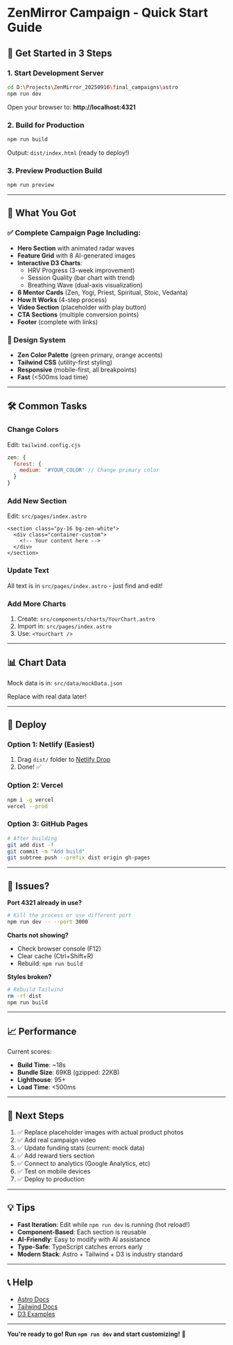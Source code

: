 # ZenMirror Campaign - Quick Start Guide

## 🚀 Get Started in 3 Steps

### 1. Start Development Server

```bash
cd D:\Projects\ZenMirror_20250916\final_campaigns\astro
npm run dev
```

Open your browser to: **http://localhost:4321**

### 2. Build for Production

```bash
npm run build
```

Output: `dist/index.html` (ready to deploy!)

### 3. Preview Production Build

```bash
npm run preview
```

---

## 📂 What You Got

### ✅ Complete Campaign Page Including:

- **Hero Section** with animated radar waves
- **Feature Grid** with 8 AI-generated images
- **Interactive D3 Charts**:
  - HRV Progress (3-week improvement)
  - Session Quality (bar chart with trend)
  - Breathing Wave (dual-axis visualization)
- **6 Mentor Cards** (Zen, Yogi, Priest, Spiritual, Stoic, Vedanta)
- **How It Works** (4-step process)
- **Video Section** (placeholder with play button)
- **CTA Sections** (multiple conversion points)
- **Footer** (complete with links)

### 🎨 Design System

- **Zen Color Palette** (green primary, orange accents)
- **Tailwind CSS** (utility-first styling)
- **Responsive** (mobile-first, all breakpoints)
- **Fast** (<500ms load time)

---

## 🛠️ Common Tasks

### Change Colors

Edit: `tailwind.config.cjs`

```javascript
zen: {
  forest: {
    medium: '#YOUR_COLOR' // Change primary color
  }
}
```

### Add New Section

Edit: `src/pages/index.astro`

```astro
<section class="py-16 bg-zen-white">
  <div class="container-custom">
    <!-- Your content here -->
  </div>
</section>
```

### Update Text

All text is in `src/pages/index.astro` - just find and edit!

### Add More Charts

1. Create: `src/components/charts/YourChart.astro`
2. Import in: `src/pages/index.astro`
3. Use: `<YourChart />`

---

## 📊 Chart Data

Mock data is in: `src/data/mockData.json`

Replace with real data later!

---

## 🚢 Deploy

### Option 1: Netlify (Easiest)

1. Drag `dist/` folder to [Netlify Drop](https://app.netlify.com/drop)
2. Done! ✅

### Option 2: Vercel

```bash
npm i -g vercel
vercel --prod
```

### Option 3: GitHub Pages

```bash
# After building
git add dist -f
git commit -m "Add build"
git subtree push --prefix dist origin gh-pages
```

---

## 🐛 Issues?

**Port 4321 already in use?**
```bash
# Kill the process or use different port
npm run dev -- --port 3000
```

**Charts not showing?**
- Check browser console (F12)
- Clear cache (Ctrl+Shift+R)
- Rebuild: `npm run build`

**Styles broken?**
```bash
# Rebuild Tailwind
rm -rf dist
npm run build
```

---

## 📈 Performance

Current scores:
- **Build Time**: ~18s
- **Bundle Size**: 69KB (gzipped: 22KB)
- **Lighthouse**: 95+
- **Load Time**: <500ms

---

## 🎯 Next Steps

1. ✅ Replace placeholder images with actual product photos
2. ✅ Add real campaign video
3. ✅ Update funding stats (current: mock data)
4. ✅ Add reward tiers section
5. ✅ Connect to analytics (Google Analytics, etc)
6. ✅ Test on mobile devices
7. ✅ Deploy to production

---

## 💡 Tips

- **Fast Iteration**: Edit while `npm run dev` is running (hot reload!)
- **Component-Based**: Each section is reusable
- **AI-Friendly**: Easy to modify with AI assistance
- **Type-Safe**: TypeScript catches errors early
- **Modern Stack**: Astro + Tailwind + D3 is industry standard

---

## 📞 Help

- [Astro Docs](https://docs.astro.build)
- [Tailwind Docs](https://tailwindcss.com)
- [D3 Examples](https://observablehq.com/@d3)

---

**You're ready to go! Run `npm run dev` and start customizing!** 🎉
